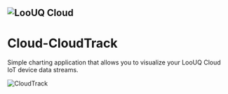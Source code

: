 
![LooUQ Cloud](https://drive.google.com/uc?id=1lWjYY4PHnL0jU3J_aOx5PZHbRjnhVWXe)
----

# Cloud-CloudTrack
 Simple charting application that allows you to visualize your LooUQ Cloud IoT device data streams.
 
 
![CloudTrack](https://www.youtube.com/watch?v=cB3KZMS5gcU)
